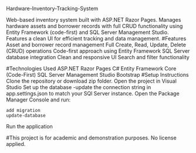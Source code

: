 Hardware-Inventory-Tracking-System

Web-based inventory system built with ASP.NET Razor Pages. Manages hardware assets and borrower records with full CRUD functionality using Entity Framework (code-first) and SQL Server Management Studio. Features a clean UI for efficient tracking and data management.
#Features
Asset and borrower record management
Full Create, Read, Update, Delete (CRUD) operations
Code-first approach using Entity Framework
SQL Server database integration
Clean and responsive UI
Search and filter functionality

#Technologies Used
ASP.NET Razor Pages
C#
Entity Framework Core (Code-First)
SQL Server Management Studio
Bootstrap
#Setup Instructions
Clone the repository or download zip folder.
Open the project in Visual Studio
Set up the database -update the connection string in app.settings.json to match your SQl Server instance. 
Open the Package Manager Console and run: 

    add migration 
    update-database

Run the application

#This project is for academic and demonstration purposes. No license applied.
